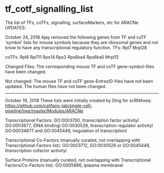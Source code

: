# tf_cotf_signalling_list
The list of TFs, coTFs, signalling, surfaceMarkers, etc for ARACNe
UPDATES:

October 24, 2018
Ajay removed the following genes from TF and coTF 'symbol' lists for mouse symbols because they are ribosomal genes and not know to have any transcriptional regulatory function. 
TFs:
Rpl7
Mrpl28

coTFs:
Rpl6
Rpl7l1
Rps14
Rps3
Rps6ka4
Rps6ka5
Mrpl12

Changed Files:
The corresponding mouse TF and coTF gene-symbol-files have been changed. 

Not changed:
The mouse TF and coTF gene-EntrezID-files have not been updated.
The human files have not been changed.

******************************
October 19, 2018
These lists were initially created by Ding for scRNAseq:
https://github.com/califano-lab/single-cell-pipeline/tree/master/Modules/ARACNe

Transcriptional Factors:
GO:0003700, ìtranscription factor activityî
GO:0003677, ìDNA bindingî
GO:0030528, ìtranscription regulator activityî
GO:00034677 and GO:0045449, ìregulation of transcriptionî

Transcriptional Co-Factors (manually curated, not overlapping with Transcriptional Factors list):
GO:0003712, GO:0030528 or GO:0045449, ìtranscription cofactor activityî

Surface Proteins (manually curated, not overlapping with Transcriptional Factors/Co-Factors list):
GO:0005886, ìplasma membraneî
